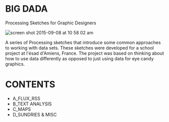 # BIG DADA
Processing Sketches for Graphic Designers

![screen shot 2015-09-08 at 10 58 02 am](https://cloud.githubusercontent.com/assets/1027891/9792475/8e7d949a-57e0-11e5-85e3-be6f20d1b77f.png)



A series of Processing sketches that introduce some common approaches to working with data sets. These sketches were developed for a school project at l'ésad d'Amiens, France. The project was based on thinking about how to use data differently as opposed to just using data for eye candy graphics. 

CONTENTS
========

- A_FLUX_RSS
- B_TEXT ANALYSIS
- C_MAPS
- D_SUNDRIES & MISC
